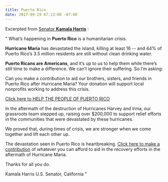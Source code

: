 ```yaml
---
title: Puerto Rico
date: 2017-09-29 07:13:00 -07:00
---
```


Excerpted from [Senator **Kamala Harris**](https://www.harris.senate.gov/) :

"   What’s happening in **Puerto Rico** is a humanitarian crisis.

**Hurricane Maria** has devastated the island, killing at least 16 -- and 44% of Puerto Rico’s 3.5 million residents are still without clean drinking water.

**Puerto Ricans are Americans**, and it’s up to us to help them while there’s still time to make a difference. We can’t ignore their suffering. So I’m asking:

Can you make a contribution to aid our brothers, sisters, and friends in Puerto Rico after Hurricane Maria? Your donation will support local nonprofits working to address this crisis.

[Click here to HELP THE PEOPLE OF PUERTO RICO](https://campaigns.organizefor.org/petitions/help-puerto-rico-after-hurricane-maria?akid=7955.3385891.9TBZXO&bucket=COC&rd=1&source=mailing&t=4)

In the aftermath of the destruction of Hurricanes Harvey and Irma, our grassroots team stepped up, raising over $200,000 to support relief efforts in the communities that were devastated by these hurricanes.

We proved that, during times of crisis, we are stronger when we come together and lift each other up.

The devastation seen in Puerto Rico is heartbreaking. [Click here to make a contribution](https://campaigns.organizefor.org/petitions/help-puerto-rico-after-hurricane-maria?akid=7955.3385891.9TBZXO&bucket=COC&rd=1&source=mailing&t=4) of whatever you can afford to aid in the recovery efforts in the aftermath of Hurricane Maria.

Thanks for all you do.

Kamala Harris
U.S. Senator, California    "

